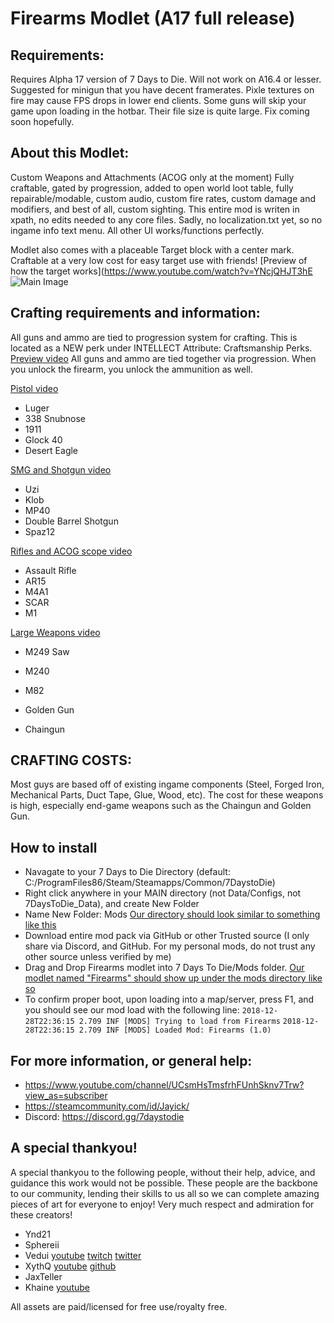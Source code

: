 


# Firearms Modlet (A17 full release)

## Requirements:
Requires Alpha 17 version of 7 Days to Die. Will not work on A16.4 or lesser.
Suggested for minigun that you have decent framerates. Pixle textures on fire may cause FPS drops in lower end clients.
Some guns will skip your game upon loading in the hotbar. Their file size is quite large. Fix coming soon hopefully.

## About this Modlet:
Custom Weapons and Attachments (ACOG only at the moment)
Fully craftable, gated by progression, added to open world loot table, fully repairable/modable, custom audio, custom fire rates, custom damage and modifiers, and best of all, custom sighting.
This entire mod is writen in xpath, no edits needed to any core files. Sadly, no localization.txt yet, so no ingame info text menu. All other UI works/functions perfectly.

Modlet also comes with a placeable Target block with a center mark. Craftable at a very low cost for easy target use with friends! [Preview of how the target works](https://www.youtube.com/watch?v=YNcjQHJT3hE
![Main Image](https://imgur.com/a/4Etoqfz)

## Crafting requirements and information:
All guns and ammo are tied to progression system for crafting. This is located as a NEW perk under INTELLECT Attribute: Craftsmanship Perks. [Preview video](https://www.youtube.com/watch?v=Ca4bFOUGNZs)
All guns and ammo are tied together via progression. When you unlock the firearm, you unlock the ammunition as well.


[Pistol video](https://www.youtube.com/watch?v=AlLnYDOpWfA)
- Luger
- 338 Snubnose
- 1911
- Glock 40
- Desert Eagle


[SMG and Shotgun video](https://www.youtube.com/watch?v=LpDKkGG8qmY)
- Uzi
- Klob
- MP40
- Double Barrel Shotgun
- Spaz12

[Rifles and ACOG scope video](https://www.youtube.com/watch?v=XfSJtoid9qw&t=1s)
- Assault Rifle
- AR15
- M4A1
- SCAR
- M1

[Large Weapons video](https://www.youtube.com/watch?v=pXYxlZl0lSA)
- M249 Saw
- M240
- M82

- Golden Gun
- Chaingun


## CRAFTING COSTS:

Most guys are based off of existing ingame components (Steel, Forged Iron, Mechanical Parts, Duct Tape, Glue, Wood, etc). The cost for these weapons is high, especially end-game weapons such as the Chaingun and Golden Gun.


## How to install
- Navagate to your 7 Days to Die Directory (default: C:/ProgramFiles86/Steam/Steamapps/Common/7DaystoDie)
- Right click anywhere in your MAIN directory (not Data/Configs, not 7DaysToDie_Data), and create New Folder 
- Name New Folder: Mods [Our directory should look similar to something like this](https://imgur.com/a/pm5sJKc)
- Download entire mod pack via GitHub or other Trusted source (I only share via Discord, and GitHub. For my personal mods, do not trust any other source unless verified by me)
- Drag and Drop Firearms modlet into 7 Days To Die/Mods folder. [Our modlet named "Firearms" should show up under the mods directory like so](https://imgur.com/a/YtYmNW3)
- To confirm proper boot, upon loading into a map/server, press F1, and you should see our mod load with the following line: 
`2018-12-28T22:36:15 2.709 INF [MODS] Trying to load from Firearms`
`2018-12-28T22:36:15 2.709 INF [MODS] Loaded Mod: Firearms (1.0)`

## For more information, or general help:
- https://www.youtube.com/channel/UCsmHsTmsfrhFUnhSknv7Trw?view_as=subscriber
- https://steamcommunity.com/id/Jayick/
- Discord: https://discord.gg/7daystodie

## A special thankyou!
A special thankyou to the following people, without their help, advice, and guidance this work would not be possible. These people are the backbone to our community, lending their skills to us all so we can complete amazing pieces of art for everyone to enjoy! Very much respect and admiration for these creators!
- Ynd21
- Sphereii
- Vedui
[youtube](https://www.youtube.com/channel/UC9DgwaUiqcNO9oUuiFQMh6w)
[twitch](https://www.twitch.tv/Vedui42)
[twitter](https://twitter.com/Vedui42)
- XythQ 
[youtube](https://www.youtube.com/channel/UCUAR3Bc_Z97lyT4zeI3-dcg) 
[github](https://github.com/7D2D)
- JaxTeller
- Khaine 
[youtube](https://www.youtube.com/channel/UC3yu4ucbt_3_KJAki5jncBg)

All assets are paid/licensed for free use/royalty free. 

